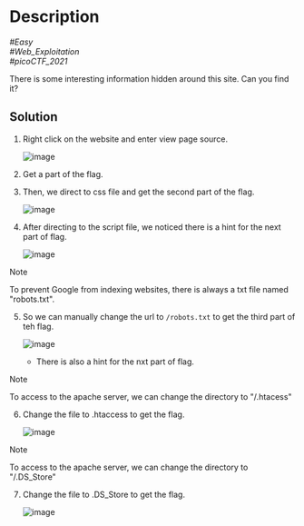 # Description

_#Easy_<br>
_#Web_Exploitation_<br>
_#picoCTF_2021_<br>

There is some interesting information hidden around this site. Can you find it?

## Solution

1. Right click on the website and enter view page source.

   ![image](https://github.com/user-attachments/assets/5d056bb4-d1a0-4c16-9b07-9e2270eae89c)

2. Get a part of the flag.
3. Then, we direct to css file and get the second part of the flag.

   ![image](https://github.com/user-attachments/assets/74f79392-d15b-479e-aa6a-2e28a3ddac6a)

4. After directing to the script file, we noticed there is a hint for the next part of flag.

   ![image](https://github.com/user-attachments/assets/407996b0-052d-4811-9dcb-f060beb384a8)

> [!NOTE]
> To prevent Google from indexing websites, there is always a txt file named "robots.txt".

5. So we can manually change the url to `/robots.txt` to get the third part of teh flag.

   ![image](https://github.com/user-attachments/assets/fa582f03-b8e7-4486-9b16-e8cb53586ba1)

   - There is also a hint for the nxt part of flag.

> [!NOTE]
> To access to the apache server, we can change the directory to "/.htacess"

6. Change the file to .htaccess to get the flag.

   ![image](https://github.com/user-attachments/assets/ff3921ea-5c84-44d4-bd29-dcb1eccbb347)

> [!NOTE]
> To access to the apache server, we can change the directory to "/.DS_Store"

7. Change the file to .DS_Store to get the flag.

   ![image](https://github.com/user-attachments/assets/befc0c8b-7882-4909-b2fa-ec2c626fbefd)

